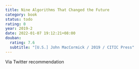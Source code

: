 ```yaml
---
title: Nine Algorithms That Changed the Future
category: book
status: todo
rating: 0
year: 2019-2
date: 2022-01-07 19:12:21+08:00
douban:
  rating: 7.6
  subtitle: "[U.S.] John MacCormick / 2019 / CITIC Press"
---
```


Via Twitter recommendation
